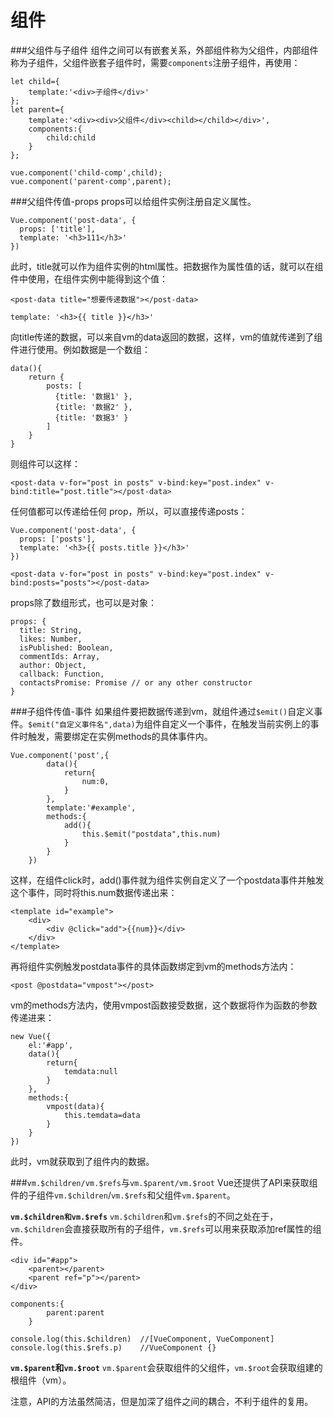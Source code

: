 组件
===================
###父组件与子组件
组件之间可以有嵌套关系，外部组件称为父组件，内部组件称为子组件，父组件嵌套子组件时，需要`components`注册子组件，再使用：

    let child={
        template:'<div>子组件</div>'
    };
    let parent={
        template:'<div><div>父组件</div><child></child></div>',
        components:{
            child:child
        }
    };

    vue.component('child-comp',child);
    vue.component('parent-comp',parent);

###父组件传值-props
props可以给组件实例注册自定义属性。
```
Vue.component('post-data', {
  props: ['title'],
  template: '<h3>111</h3>'
})
```
此时，title就可以作为组件实例的html属性。把数据作为属性值的话，就可以在组件中使用，在组件实例中能得到这个值：
```
<post-data title="想要传递数据"></post-data>

template: '<h3>{{ title }}</h3>'
```
向title传递的数据，可以来自vm的data返回的数据，这样，vm的值就传递到了组件进行使用。例如数据是一个数组：
```
data(){
    return {
        posts: [
          {title: '数据1' },
          {title: '数据2' },
          {title: '数据3' }
        ]
    }    
}
```
则组件可以这样：
```
<post-data v-for="post in posts" v-bind:key="post.index" v-bind:title="post.title"></post-data>
```
任何值都可以传递给任何 prop，所以，可以直接传递posts：
```
Vue.component('post-data', {
  props: ['posts'],
  template: '<h3>{{ posts.title }}</h3>'
})

<post-data v-for="post in posts" v-bind:key="post.index" v-bind:posts="posts"></post-data>
```

props除了数组形式，也可以是对象：
```
props: {
  title: String,
  likes: Number,
  isPublished: Boolean,
  commentIds: Array,
  author: Object,
  callback: Function,
  contactsPromise: Promise // or any other constructor
}
```

###子组件传值-事件
如果组件要把数据传递到vm，就组件通过`$emit()`自定义事件。`$emit("自定义事件名",data)`为组件自定义一个事件，在触发当前实例上的事件时触发，需要绑定在实例methods的具体事件内。
```
Vue.component('post',{
        data(){
            return{
                num:0,
            }
        },
        template:'#example',
        methods:{
            add(){
                this.$emit("postdata",this.num)
            }
        }
    })
```
这样，在组件click时，add()事件就为组件实例自定义了一个postdata事件并触发这个事件，同时将this.num数据传递出来：
```
<template id="example">
    <div>
        <div @click="add">{{num}}</div>
    </div>
</template>
```
再将组件实例触发postdata事件的具体函数绑定到vm的methods方法内：
```
<post @postdata="vmpost"></post>
```
vm的methods方法内，使用vmpost函数接受数据，这个数据将作为函数的参数传递进来：
```
new Vue({
	el:'#app',
	data(){
		return{
			temdata:null
		}
	},
	methods:{
		vmpost(data){
			this.temdata=data
		}
	}
})
```
此时，vm就获取到了组件内的数据。

###`vm.$children/vm.$refs`与`vm.$parent/vm.$root`
Vue还提供了API来获取组件的子组件`vm.$children`/`vm.$refs`和父组件`vm.$parent`。

**`vm.$children和vm.$refs`**
`vm.$children`和`vm.$refs`的不同之处在于，`vm.$children`会直接获取所有的子组件，`vm.$refs`可以用来获取添加ref属性的组件。

    <div id="#app">
        <parent></parent>
        <parent ref="p"></parent>    
    </div>
    
    components:{	
            parent:parent	
        }

    console.log(this.$children)  //[VueComponent, VueComponent]
    console.log(this.$refs.p)    //VueComponent {}

**`vm.$parent`和`vm.$root`** 
`vm.$parent`会获取组件的父组件，`vm.$root`会获取组建的根组件（vm）。

注意，API的方法虽然简洁，但是加深了组件之间的耦合，不利于组件的复用。



